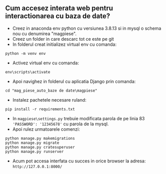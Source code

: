 
## Cum accesez interata web pentru interactionarea cu baza de date?
- Creez in anaconda env python cu versiunea 3.8.13 si in mysql o schema nou cu denumirea "magpiese".</br>
- Creez un folder in care descarc tot ce este pe git </br>
- In folderul creat initializez virtual env cu comanda:
```
python -m venv env
```
- Activez virtual env cu comanda:
```
env\scripts\activate
``` 
- Apoi navighez in folderul cu aplicatia Django prin comanda: 
```
cd "mag_piese_auto_baze de date\magpiese"
```
- Instalez pachetele necesare ruland:
```
pip install -r requirements.txt
```
- In ```magpiese\settings.py``` trebuie modificata parola de pe linia 83 ```'PASSWORD': '12345678'``` cu parola de la mysql. </br>
- Apoi rulez urmatoarele comenzi:
```
python manage.py makemigrations
python manage.py migrate
python manage.py cratesuperuser
python manage.py runserver
```
- Acum pot accesa interfata cu succes in orice browser la adresa:  ```http://127.0.0.1:8000/```

